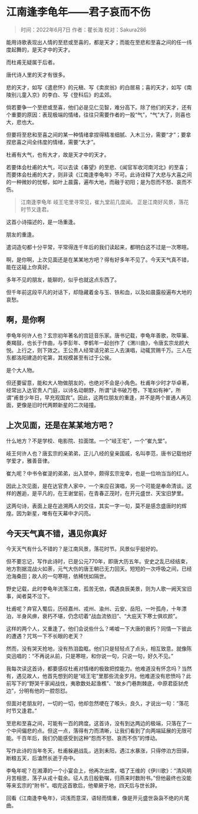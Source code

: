 # 江南逢李龟年——君子哀而不伤

> 时间：2022年6月7日
> 作者：瞿长海
> 校对：Sakura286

能用诗歌表现出人情的至悲或至喜的，都是天才；而能在至悲和至喜之间的任一纬度起舞的，是天才中的天才。

而杜甫无疑属于后者。

唐代诗人里的天才有很多。

悲的天才，如写《遣悲怀》的元稹、写《卖炭翁》的白居易；喜的天才，如写《南陵别儿童入京》的李白、写《登科后》的孟郊。

倘若要争一个至悲或至喜，他们必是见仁见智，难分高下。除了他们的天才，还有个重要的原因：表现极端的情绪，往往只需要作者的一股“气”，“气”大了，则喜也大，悲也大。

但要将至悲和至喜之间的某一种情绪拿捏得精准细腻、入木三分，需要“才”；要拿捏悲喜之间全纬度的情绪，需要“大才”。

杜甫有大气，也有大才，故是天才中的天才。

若要体会杜甫的大气，可以去读《春望》的至悲、《闻官军收河南河北》的至喜；而要体会杜甫的大才，则非读《江南逢李龟年》不可。此诗诠释了大悲与大喜之间的一种微妙的忧郁，如叶上晨露，遍布大地，而融于初阳；是为怨而不怒、哀而不伤。

> 江南逢李龟年
> 岐王宅里寻常见，崔九堂前几度闻。
> 正是江南好风景，落花时节又逢君。

这首小诗描述的，是一场重逢。

朋友的重逢。

遣词造句都十分平常，平常得连千年后的我们读起来，都明白这不过是一次寒暄。

啊，是你啊，上次见面还是在某某地方吧？得有好多年不见了。今天天气真不错，能在这碰上你真好。

多年不见的朋友，能聊的，似乎也就这点东西了。

但千年前这段平凡的对话下，却隐藏着金与玉、铁和血，以及如晨露般遍布大地的哀愁。

## 啊，是你啊

李龟年何许人也？玄宗初年著名的宫廷音乐家。唐书记载，李龟年善歌，吹筚篥、奏羯鼓，也长于作曲，与李彭年、李鹤年一起创作了《渭川曲》，令唐玄宗龙颜大悦。上行之，则下效之。王公贵人经常请兄弟三人去演唱，动辄赏赐千万。三人在东都洛阳建造的宅第，其规模甚至有过于公侯。

是个大人物。

但还要留意，能和大人物做朋友的，也绝对不会是小角色。杜甫年少时才华卓著，经常出入达官贵人门庭，以诗名动朝野，所谓“读书破万卷，下笔如有神”，所谓“甫昔少年日，早充观国宾”。因此，这两位朋友的重逢，并不是两个普通人再见面，更像是旧时代两颗新星的二次碰撞。

## 上次见面，还是在某某地方吧？

什么地方？不是学校、电影院、拉面馆。一个“岐王宅”，一个“崔九堂”。

岐王何许人也？唐玄宗的亲弟弟，正儿八经的皇亲国戚，名叫李范，唐书记载他好学爱才，雅善音律。

崔九呢？中书令崔湜的弟弟，出入禁中，颇得玄宗宠幸，也是一位响当当的红人。

因此上次见面，是在达官贵人家中，一个来应召演唱，另一个可能是奉命清谈。这样的邂逅，是平凡的，在王谢堂前，在青春正茂时，在开元盛世、天宝旧梦里。

这两句诗，表面上是在追溯两人的交往，其实一字一句，莫不是感念盛唐时的辉煌。因为新星，唯有在天幕中才闪亮。

## 今天天气真不错，遇见你真好

今天天气有什么不错的？是江南风景，落花时节。风景似乎挺好的。

但不要忘记，写作此诗时，已是公元770年，即唐大历五年。安史之乱已经结束，地方割据混战火如荼，元气大伤的唐王朝已无力回天。短短的一次呼吸之间，已经沧海桑田；故人的一句寒暄，依稀恍如隔世。

野史记载，此时李龟年流落江南，孤苦无依，偶遇良辰美景，则为人歌一阙天宝旧事，闻者莫不泣下。

杜甫呢？弃官入蜀后，历经嘉州、戎州、渝州、云安、岳阳，一叶孤舟，十年漂泊，半身风痹，衰朽不堪，仍念叨着“战血流依旧”、“大庇天下寒士俱欢颜”。

这样的两个人，又重逢了。他们会说些什么？唏嘘一下大唐的衰朽？同情一下彼此的遭遇？咒骂一下不长眼的老天？

然而，没有哭天抢地，没有热泪盈眶。他们只是轻轻点了点头，相互致意。就像陈奕迅唱的：“不再说从前，只是寒暄，和你说一句，只说一句，好久不见。”

我每次读这首诗，都要感叹杜甫对情绪的极致把控能力。他难道没有怀念吗？当然有，遇见故人，他首先想到的是“岐王宅”里那些流金岁月。他难道没有悲愤吗？此前写下的“野哭千家闻战伐，夷歌数处起渔樵”、“故乡门巷荆棘底，中原君臣豺虎边”，分明有他的一腔怨怼。

但面对老朋友时，一切的一切，他却忽然哽在了喉头，良久，才说出一句：“落花时节又逢君。”

至悲和至喜之间，可能有一百的跨度。这首诗，没有到达两边的极端，只落在了一个中间偏悲的点。但这一点，落得有力而清晰，让我们看到了向两端延展的无限可能。千百年后，我们仍能感受到这种“怨而不怒、哀而不伤”的悸动。

写作此诗的当年冬天，杜甫躲避战乱，逃到耒阳，遇江水暴涨，只得停泊方田驿，断粮五天，后溘然长逝于舟中。

李龟年呢？在湘潭的一个小宴会上，他再次出席，唱了王维的《伊川歌》：“清风明月苦相思，荡子从戎十载余。征人去日殷勤嘱，归燕来时数附书。”但他最终也没能等来玄宗的“附书”。唱完这首歌后，他晕厥于地，四天后与世长辞。

回看《江南逢李龟年》，词浅而意深，语轻而情重，像是开元盛世袅袅不绝的片尾曲。
